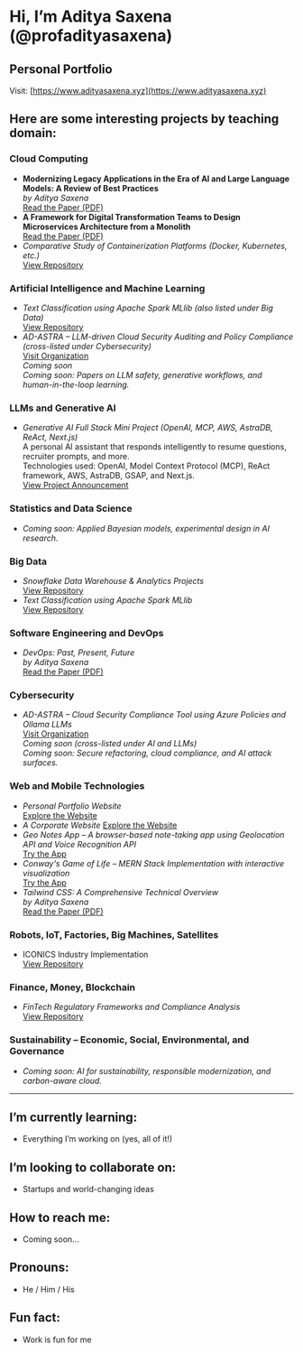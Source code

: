 # Hi, I’m Aditya Saxena (@profadityasaxena)

## Personal Portfolio  
Visit: [https://www.adityasaxena.xyz](https://www.adityasaxena.xyz)

## Here are some interesting projects by teaching domain:

### Cloud Computing  
- **Modernizing Legacy Applications in the Era of AI and Large Language Models: A Review of Best Practices**  
  *by Aditya Saxena*  
  [Read the Paper (PDF)](https://github.com/profadityasaxena/Cloud-Legacy-to-Modern/blob/main/Paper.pdf)
- **A Framework for Digital Transformation Teams to Design Microservices Architecture from a Monolith**  
  [Read the Paper (PDF)](https://github.com/profadityasaxena/Cloud-Microservices/blob/main/Microservices.pdf)
- *Comparative Study of Containerization Platforms (Docker, Kubernetes, etc.)*  
  [View Repository](https://github.com/profadityasaxena/Containerization_Platforms)

### Artificial Intelligence and Machine Learning  
- *Text Classification using Apache Spark MLlib (also listed under Big Data)*  
  [View Repository](https://github.com/profadityasaxena/Spark_TextClassificationusingMLlib)
- *AD-ASTRA – LLM-driven Cloud Security Auditing and Policy Compliance (cross-listed under Cybersecurity)*  
  [Visit Organization](https://github.com/profadityasaxena?org=AD-ASTRA-AI-Enabled-Cloud-Compliance&year_list=1)  
  *Coming soon*  
  *Coming soon: Papers on LLM safety, generative workflows, and human-in-the-loop learning.*

### LLMs and Generative AI  
- *Generative AI Full Stack Mini Project (OpenAI, MCP, AWS, AstraDB, ReAct, Next.js)*  
  A personal AI assistant that responds intelligently to resume questions, recruiter prompts, and more.  
  Technologies used: OpenAI, Model Context Protocol (MCP), ReAct framework, AWS, AstraDB, GSAP, and Next.js.  
  [View Project Announcement](https://www.linkedin.com/feed/update/urn:li:activity:7332995403006566400/)

### Statistics and Data Science  
- *Coming soon: Applied Bayesian models, experimental design in AI research.*

### Big Data  
- *Snowflake Data Warehouse & Analytics Projects*  
  [View Repository](https://github.com/profadityasaxena/Snowflake)
- *Text Classification using Apache Spark MLlib*  
  [View Repository](https://github.com/profadityasaxena/Spark_TextClassificationusingMLlib)

### Software Engineering and DevOps  
- *DevOps: Past, Present, Future*  
  *by Aditya Saxena*  
  [Read the Paper (PDF)](https://github.com/profadityasaxena/DevOps---Past-Present-Future/blob/main/DevOps%20-%20Past%2C%20Present%2C%20Future.pdf)

### Cybersecurity  
- *AD-ASTRA – Cloud Security Compliance Tool using Azure Policies and Ollama LLMs*  
  [Visit Organization](https://github.com/profadityasaxena?org=AD-ASTRA-AI-Enabled-Cloud-Compliance&year_list=1)  
  *Coming soon (cross-listed under AI and LLMs)*  
  *Coming soon: Secure refactoring, cloud compliance, and AI attack surfaces.*

### Web and Mobile Technologies  
- *Personal Portfolio Website*  
  [Explore the Website](https://www.adityasaxena.xyz)
- *A Corporate Website*
  [Explore the Website](https://www.dalisoft.in/)
- *Geo Notes App – A browser-based note-taking app using Geolocation API and Voice Recognition API*  
  [Try the App](https://geo-notes-browser-api-tutorial.vercel.app/)  
- *Conway's Game of Life – MERN Stack Implementation with interactive visualization*  
  [Try the App](https://mern-conways-game-of-life-rn9y.vercel.app/)
- *Tailwind CSS: A Comprehensive Technical Overview*  
  *by Aditya Saxena*  
  [Read the Paper (PDF)](https://github.com/profadityasaxena/WebDesign_Tailwind/blob/main/TailwindCSS.pdf)

### Robots, IoT, Factories, Big Machines, Satellites  
- ICONICS Industry Implementation  
  [View Repository](https://github.com/profadityasaxena/ICONICS_Industry)

### Finance, Money, Blockchain  
- *FinTech Regulatory Frameworks and Compliance Analysis*  
  [View Repository](https://github.com/profadityasaxena/Fintech_RegulatoryFramework)

### Sustainability – Economic, Social, Environmental, and Governance  
- *Coming soon: AI for sustainability, responsible modernization, and carbon-aware cloud.*

---

## I’m currently learning:
- Everything I’m working on (yes, all of it!)

## I’m looking to collaborate on:
- Startups and world-changing ideas

## How to reach me:
- Coming soon...

## Pronouns:
- He / Him / His

## Fun fact:
- Work is fun for me

<!---
profadityasaxena/profadityasaxena is a special repository because its README.md (this file) appears on your GitHub profile.
You can click the Preview link to take a look at your changes.
--->
